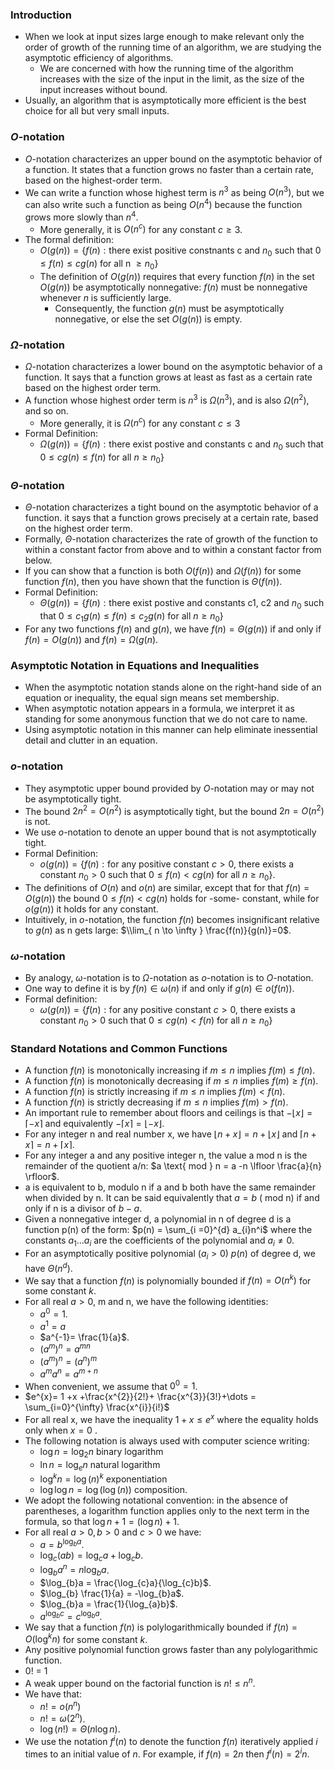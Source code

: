 ### Introduction
- When we look at input sizes large enough to make relevant only the order of growth of the running time of an algorithm, we are studying the asymptotic efficiency of algorithms. 
	- We are concerned with how the running time of the algorithm increases with the size of the input in the limit, as the size of the input increases without bound. 
- Usually, an algorithm that is asymptotically more efficient is the best choice for all but very small inputs. 
### $O$-notation
- $O$-notation characterizes an upper bound on the asymptotic behavior of a function. It states that a function grows no faster than a certain rate, based on the highest-order term. 
- We can write a function whose highest term is $n^3$ as being $O(n^3)$, but we can also write such a function as being $O(n^4)$ because the function grows more slowly than $n^4$. 
	- More generally, it is $O(n^c)$ for any constant $c \ge 3$. 
- The formal definition:
	- $O(g(n)) = \{f(n): \text{there exist positive constnants c and } n_{0} \text{ such that } 0 \le f(n) \le cg(n) \text{ for all n } \geq n_{0}\}$ 
	- The definition of $O(g(n))$ requires that every function $f(n)$ in the set $O(g(n))$ be asymptotically nonnegative: $f(n)$ must be nonnegative whenever $n$ is sufficiently large.
		- Consequently, the function $g(n)$ must be asymptotically nonnegative, or else the set $O(g(n))$ is empty. 
### $\Omega$-notation
- $\Omega$-notation characterizes a lower bound on the asymptotic behavior of a function. It says that a function grows at least as fast as a certain rate based on the highest order term.
- A function whose highest order term is $n^3$ is $\Omega(n^3)$, and is also $\Omega(n^2)$, and so on.
	- More generally, it is $\Omega(n^c)$ for any constant $c \le 3$
- Formal Definition: 
	- $\Omega(g(n)) = \{f(n): \text{there exist postive and constants c and } n_{0} \text{ such that } 0 \leq cg(n) \leq f(n) \text{ for all } n \geq n_{0}\}$
### $\Theta$-notation
- $\Theta$-notation characterizes a tight bound on the asymptotic behavior of a function. it says that a function grows precisely at a certain rate, based on the highest order term. 
- Formally, $\Theta$-notation characterizes the rate of growth of the function to within a constant factor from above and to within a constant factor from below. 
- If you can show that a function is both $O(f(n))$ and $\Omega(f(n))$ for some function $f(n)$, then you have shown that the function is $\Theta(f(n))$. 
- Formal Definition:
	- $\Theta(g(n)) = \{f(n): \text{there exist postive and constants c1, c2 and } n_{0} \text{ such that } 0 \leq c_{1}g(n) \leq f(n) \leq c_{2}g(n) \text{ for all } n \geq n_{0}\}$
- For any two functions $f(n)$ and $g(n)$, we have $f(n) = \Theta(g(n))$ if and only if $f(n) = O(g(n))$ and $f(n) = \Omega(g(n)$. 
### Asymptotic Notation in Equations and Inequalities
- When the asymptotic notation stands alone on the right-hand side of an equation or inequality, the equal sign means set membership.
- When asymptotic notation appears in a formula, we interpret it as standing for some anonymous function that we do not care to name. 
- Using asymptotic notation in this manner can help eliminate inessential detail and clutter in an equation. 
### $o$-notation
- They asymptotic upper bound provided by $O$-notation may or may not be asymptotically tight. 
- The bound $2n^{2}= O(n^2)$ is asymptotically tight, but the bound $2n = O(n^2)$ is not. 
- We use $o$-notation to denote an upper bound that is not asymptotically tight. 
- Formal Definition:
	- $o(g(n)) = \{f(n):\text{for any positive constant } c > 0 \text{, there exists a constant } n_{0} > 0\text{ such that } 0 \leq f(n) < cg(n) \text{ for all } n \geq n_{0}\}$. 
- The definitions of $O(n) \text{ and } o(n)$ are similar, except that for that $f(n) = O(g(n))$ the bound $0 \leq f(n) < cg(n)$ holds for -some- constant, while for $o(g(n))$ it holds for any constant. 
- Intuitively, in $o$-notation, the function $f(n)$ becomes insignificant relative to $g(n)$ as n gets large: $\\lim_{ n \to \infty } \frac{f(n)}{g(n)}=0$. 
### $\omega$-notation
- By analogy, $\omega$-notation is to $\Omega$-notation as $o$-notation is to $O$-notation. 
- One way to define it is by $f(n) \in \omega (n) \text{ if and only if }g(n)\in o(f(n))$. 
- Formal definition: 
	- $\omega(g(n)) = \{f(n):\text{for any positive constant } c > 0 \text{, there exists a constant } n_{0} > 0\text{ such that } 0 \leq cg(n) < f(n) \text{ for all } n \geq n_{0}\}$
### Standard Notations and Common Functions
- A function $f(n)$ is monotonically increasing if $m \leq n$  implies $f(m) \leq f(n)$. 
- A function $f(n)$ is monotonically decreasing if $m \leq n$ implies $f(m) \geq f(n)$.
- A function $f(n)$ is strictly increasing if $m \leq n$  implies $f(m) < f(n)$. 
- A function $f(n)$ is strictly decreasing if $m \leq n$ implies $f(m) > f(n)$.
- An important rule to remember about floors and ceilings is that $- \lfloor x \rfloor =  \lceil-x \rceil$ and equivalently $- \lceil x \rceil = \lfloor -x \rfloor$. 
- For any integer n and real number x, we have $\lfloor n +x \rfloor = n + \lfloor x \rfloor$ and $\lceil n +x \rceil = n + \lceil x \rceil$. 
- For any integer a and any positive integer n, the value a mod n is the remainder of the quotient a/n: $a \text{ mod } n = a -n \lfloor \frac{a}{n} \rfloor$. 
- a is equivalent to b, modulo n if a and b both have the same remainder when divided by n. It can be said equivalently that $a = b ~(\text{ mod n})$ if and only if n is a divisor of $b-a$. 
- Given a nonnegative integer d, a polynomial in n of degree d is a function p(n) of the form: $p(n) = \sum_{i =0}^{d} a_{i}n^i$ where the constants $a_{1}\dots a_{i}$ are the coefficients of the polynomial and $a_{i} \neq 0$. 
- For an asymptotically positive polynomial ($a_{i} > 0$) $p(n)$ of degree d, we have $\Theta(n^d)$. 
- We say that a function $f(n)$ is polynomially bounded if $f(n) = O(n^k)$ for some constant $k$. 
- For all real $a >0$, m and n, we have the following identities:
	- $a^{0}= 1$. 
	- $a^{1}=a$
	- $a^{-1}= \frac{1}{a}$. 
	- $(a^{m})^{n} = a^{mn}$
	- $(a^{m})^{n} = (a^{n})^m$ 
	- $a^{m}a^{n}= a^{m+n}$
- When convenient, we assume that $0^{0}= 1$. 
- $e^{x}= 1 +x +\frac{x^{2}}{2!}+ \frac{x^{3}}{3!}+\dots = \sum_{i=0}^{\infty} \frac{x^{i}}{i!}$
- For all real x, we have the inequality $1+x \leq e^x$ where the equality holds only when $x=0$ .
- The following notation is always used with computer science writing: 
	- $\log n = \log_{2}n$ binary logarithm
	- $\ln n = \log_{e}n$ natural logarithm
	- $\log^{k}n =\log(n)^{k}$ exponentiation
	- $\log \log n = \log(\log(n))$ composition. 
- We adopt the following notational convention: in the absence of parentheses, a logarithm function applies only to the next term in the formula, so that $\log n +1 = (\log n)+1$. 
- For all real $a >0, b>0 \text{ and }c>0$ we have: 
	- $a = b^{\log_{b}a}$. 
	- $\log_{c }(ab)= \log_{c}a +\log_{c}b$. 
	- $\log_{b}a^{n}= n \log_{b}a$.
	- $\log_{b}a = \frac{\log_{c}a}{\log_{c}b}$. 
	- $\log_{b} \frac{1}{a} = -\log_{b}a$. 
	- $\log_{b}a = \frac{1}{\log_{a}b}$. 
	- $a^{\log_{b}c} = c^{\log_{b}a}$. 
- We say that a function $f(n)$ is polylogarithmically bounded if $f(n)=O(\log^{k}n)$ for some constant $k$. 
- Any positive polynomial function grows faster than any polylogarithmic function. 
- 0! = 1
- A weak upper bound on the factorial function is $n! \leq n^n$.
- We have that:
	- $n! = o(n^n)$
	- $n! = \omega(2^n)$. 
	- $\log(n!) = \Theta(n \log n)$. 
- We use the notation $f^{i}(n)$ to denote the function $f(n)$ iteratively applied $i$ times to an initial value of $n$. For example, if $f(n)=2n$ then $f^{i}(n) = 2^{i}n$. 
